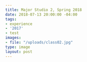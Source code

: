 ```yaml
---
title: Major Studio 2, Spring 2018
date: 2018-07-13 20:00:00 -04:00
tags:
- experience
- '2017'
- test
images:
- file: "/uploads/class02.jpg"
type: image
layout: post
---
```


